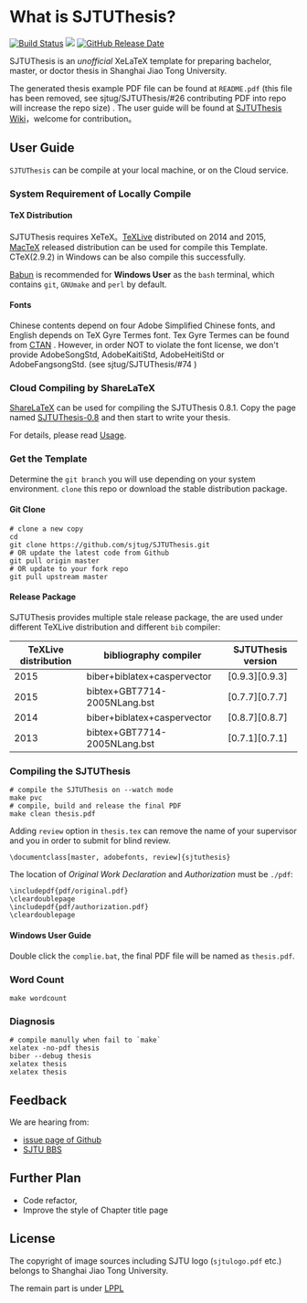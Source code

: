 # What is SJTUThesis?

[![Build Status](https://travis-ci.org/sjtug/SJTUThesis.svg?branch=master)](https://travis-ci.org/sjtug/SJTUThesis)
[![](https://img.shields.io/github/release/sjtug/SJTUThesis.svg)](https://github.com/sjtug/SJTUThesis/releases)
[![GitHub Release Date](https://img.shields.io/github/release-date/sjtug/SJTUThesis.svg)]()

SJTUThesis is an *unofficial* XeLaTeX template for preparing bachelor, master, or doctor thesis in Shanghai Jiao Tong University.

The generated thesis example PDF file can be found at `README.pdf` (this file has been removed, see sjtug/SJTUThesis/#26 contributing PDF into repo will increase the repo size) . The user guide will be found at  [SJTUThesis Wiki](https://github.com/sjtug/SJTUThesis/wiki)，welcome for contribution。

## User Guide

`SJTUThesis` can be compile at your local machine, or on the Cloud service.

### System Requirement of Locally Compile

#### TeX Distribution

SJTUThesis requires XeTeX。[TeXLive](https://www.tug.org/texlive/)  distributed on 2014 and 2015,  [MacTeX](https://www.tug.org/mactex/)  released distribution can be used for compile this Template.  CTeX(2.9.2)  in Windows can be also compile  this successfully.

[Babun](http://babun.github.io/) is recommended for **Windows User** as the `bash` terminal, which contains `git`, `GNUmake` and `perl` by default.

#### Fonts

Chinese contents depend on four Adobe Simplified Chinese fonts, and English depends on TeX Gyre Termes font. Tex Gyre Termes can be found from [CTAN](http://www.ctan.org/tex-archive/fonts/tex-gyre/fonts/opentype/public/tex-gyre) . However, in order NOT to violate the font license, we don't provide AdobeSongStd, AdobeKaitiStd, AdobeHeitiStd or AdobeFangsongStd. (see sjtug/SJTUThesis/#74  )

### Cloud Compiling by ShareLaTeX

[ShareLaTeX](https://www.sharelatex.com/) can be used for compiling the SJTUThesis 0.8.1.
Copy the page named [SJTUThesis-0.8](https://www.sharelatex.com/project/56701ac8d63cd1d9646a622f) and then start to write your thesis.

For details, please read [Usage](https://github.com/sjtug/SJTUThesis/wiki/Usage).

### Get the Template

Determine the `git branch` you will use depending on your system environment. `clone` this repo or download the stable distribution package.

#### Git Clone

    # clone a new copy
    cd
    git clone https://github.com/sjtug/SJTUThesis.git
    # OR update the latest code from Github
    git pull origin master
    # OR update to your fork repo
    git pull upstream master


#### Release Package

SJTUThesis provides multiple stale release package, the are used under different TeXLive distribution and different  `bib` compiler:

| TeXLive distribution | bibliography  compiler         | SJTUThesis version |
|---------------|------------------------------|----------------|
| 2015          | biber+biblatex+caspervector  | [0.9.3][0.9.3] |
| 2015          | bibtex+GBT7714-2005NLang.bst | [0.7.7][0.7.7] |
| 2014          | biber+biblatex+caspervector  | [0.8.7][0.8.7] |
| 2013          | bibtex+GBT7714-2005NLang.bst | [0.7.1][0.7.1] |

### Compiling the SJTUThesis

    # compile the SJTUThesis on --watch mode
    make pvc
    # compile, build and release the final PDF
    make clean thesis.pdf

Adding `review` option in `thesis.tex` can remove the name of your supervisor and you
in order to submit for blind review.

    \documentclass[master, adobefonts, review]{sjtuthesis}

The location of _Original Work Declaration_ and _Authorization_ must be `./pdf`:

    \includepdf{pdf/original.pdf}
    \cleardoublepage
    \includepdf{pdf/authorization.pdf}
    \cleardoublepage


#### Windows User Guide

Double click the `complie.bat`, the final PDF file will be named as `thesis.pdf`.


### Word Count

    make wordcount

### Diagnosis

    # compile manully when fail to `make`
    xelatex -no-pdf thesis
    biber --debug thesis
    xelatex thesis
    xelatex thesis

## Feedback

We are hearing from:

* [issue page of Github](https://github.com/sjtug/SJTUThesis/issues)
* [SJTU BBS](https://bbs.sjtu.edu.cn/bbsdoc?board=TeX_LaTeX)

## Further Plan

* Code refactor,
* Improve the style of Chapter title page

## License

The copyright of image sources including SJTU logo (`sjtulogo.pdf` etc.)
belongs to Shanghai Jiao Tong University.

The remain part is under [LPPL](LICENSE)
